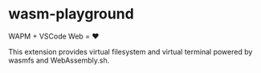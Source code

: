 # wasm-playground

WAPM + VSCode Web = ❤️

This extension provides virtual filesystem and virtual terminal powered by wasmfs and WebAssembly.sh.
